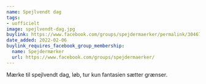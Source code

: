 ```yaml
---
name: Spejlvendt dag
tags:
- uofficielt
image: spejlvendt-dag.jpg
buylink: https://www.facebook.com/groups/spejdermaerker/permalink/3046700372228658/
date_added: 2022-02-06
buylink_requires_facebook_group_membership:
  name: Spejdermærker
  url: https://www.facebook.com/groups/spejdermaerker/
---
```

Mærke til spejlvendt dag, løb, tur kun fantasien sætter grænser.
